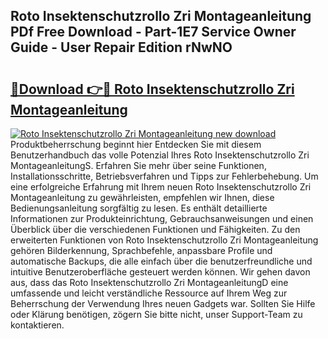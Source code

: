 ## Roto Insektenschutzrollo Zri Montageanleitung PDf Free Download - Part-1E7 Service Owner Guide - User Repair Edition rNwNO

# <h2><a href="http://df8j1dv.blite.top/?on=Roto+Insektenschutzrollo+Zri+Montageanleitung">🔗Download 👉🔴 Roto Insektenschutzrollo Zri Montageanleitung</a></h2>

[![Roto Insektenschutzrollo Zri Montageanleitung new download](https://i.imgur.com/lujVjoI.png)](http://df8j1dv.blite.top/?on=Roto+Insektenschutzrollo+Zri+Montageanleitung)
Produktbeherrschung beginnt hier Entdecken Sie mit diesem Benutzerhandbuch das volle Potenzial Ihres Roto Insektenschutzrollo Zri MontageanleitungS. Erfahren Sie mehr über seine Funktionen, Installationsschritte, Betriebsverfahren und Tipps zur Fehlerbehebung. Um eine erfolgreiche Erfahrung mit Ihrem neuen Roto Insektenschutzrollo Zri Montageanleitung zu gewährleisten, empfehlen wir Ihnen, diese Bedienungsanleitung sorgfältig zu lesen. Es enthält detaillierte Informationen zur Produkteinrichtung, Gebrauchsanweisungen und einen Überblick über die verschiedenen Funktionen und Fähigkeiten. Zu den erweiterten Funktionen von Roto Insektenschutzrollo Zri Montageanleitung gehören Bilderkennung, Sprachbefehle, anpassbare Profile und automatische Backups, die alle einfach über die benutzerfreundliche und intuitive Benutzeroberfläche gesteuert werden können. Wir gehen davon aus, dass das Roto Insektenschutzrollo Zri MontageanleitungD eine umfassende und leicht verständliche Ressource auf Ihrem Weg zur Beherrschung der Verwendung Ihres neuen Gadgets war. Sollten Sie Hilfe oder Klärung benötigen, zögern Sie bitte nicht, unser Support-Team zu kontaktieren.
